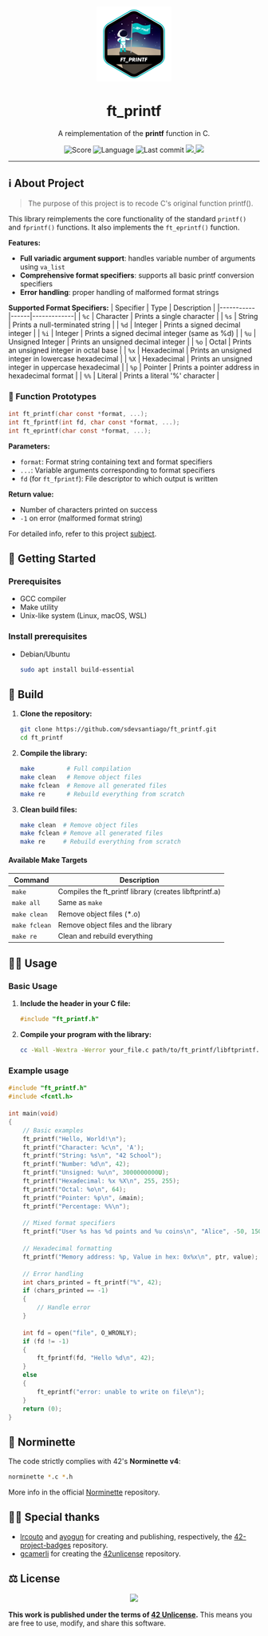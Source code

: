 <div align="center">

  <!-- Project badge -->
  <a href=".">
    <img src="assets/README/ft_printfe.png">
  </a>

  <!-- Project name -->
  <h1>ft_printf</h1>

  <!-- Short description -->
  <p>A reimplementation of the <strong>printf</strong> function in C.</p>

  <!-- Info badges -->
  <img src="https://img.shields.io/badge/Score-100%2F100-brightgreen?style=for-the-badge&labelColor=black" alt="Score">
  <img src="https://img.shields.io/badge/Language-C-blue?style=for-the-badge&labelColor=black" alt="Language">

  <img src="https://img.shields.io/github/last-commit/sdevsantiago/ft_printf?display_timestamp=committer&style=for-the-badge&labelColor=black" alt="Last commit">

  <a href=".github/workflows/norminette.yml">
    <img src="https://github.com/sdevsantiago/ft_printf/actions/workflows/norminette.yml/badge.svg">
  </a>
  <a href=".github/workflows/makefile.yml">
    <img src="https://github.com/sdevsantiago/ft_printf/actions/workflows/makefile.yml/badge.svg">
  </a>

</div>

---

## ℹ️ About Project

> The purpose of this project is to recode C's original function printf().

This library reimplements the core functionality of the standard `printf()` and `fprintf()` functions. It also implements the `ft_eprintf()` function.

**Features:**
- **Full variadic argument support**: handles variable number of arguments using `va_list`
- **Comprehensive format specifiers**: supports all basic printf conversion specifiers
- **Error handling**: proper handling of malformed format strings

**Supported Format Specifiers:**
| Specifier | Type | Description |
|-----------|------|-------------|
| `%c` | Character | Prints a single character |
| `%s` | String | Prints a null-terminated string |
| `%d` | Integer | Prints a signed decimal integer |
| `%i` | Integer | Prints a signed decimal integer (same as %d) |
| `%u` | Unsigned Integer | Prints an unsigned decimal integer |
| `%o` | Octal | Prints an unsigned integer in octal base |
| `%x` | Hexadecimal | Prints an unsigned integer in lowercase hexadecimal |
| `%X` | Hexadecimal | Prints an unsigned integer in uppercase hexadecimal |
| `%p` | Pointer | Prints a pointer address in hexadecimal format |
| `%%` | Literal | Prints a literal '%' character |

### 🔧 Function Prototypes

```c
int ft_printf(char const *format, ...);
int ft_fprintf(int fd, char const *format, ...);
int ft_eprintf(char const *format, ...);
```

**Parameters:**
- `format`: Format string containing text and format specifiers
- `...`: Variable arguments corresponding to format specifiers
- `fd` (for `ft_fprintf`): File descriptor to which output is written

**Return value:**
- Number of characters printed on success
- `-1` on error (malformed format string)

For detailed info, refer to this project [subject](docs/en.subject.pdf).

## 🚀 Getting Started

### Prerequisites

- GCC compiler
- Make utility
- Unix-like system (Linux, macOS, WSL)

### Install prerequisites

- Debian/Ubuntu

  ```bash
  sudo apt install build-essential
  ```

## 🔧 Build

1. **Clone the repository:**
    ```bash
    git clone https://github.com/sdevsantiago/ft_printf.git
    cd ft_printf
    ```

2. **Compile the library:**
    ```bash
    make         # Full compilation
    make clean   # Remove object files
    make fclean  # Remove all generated files
    make re      # Rebuild everything from scratch
    ```

3. **Clean build files:**
    ```bash
    make clean  # Remove object files
    make fclean # Remove all generated files
    make re     # Rebuild everything from scratch
    ```

#### Available Make Targets

| Command | Description |
|---------|-------------|
| `make` | Compiles the ft_printf library (creates libftprintf.a) |
| `make all` | Same as `make` |
| `make clean` | Remove object files (*.o) |
| `make fclean` | Remove object files and the library |
| `make re` | Clean and rebuild everything |

## 👨‍💻 Usage

### Basic Usage

1. **Include the header in your C file:**
    ```c
    #include "ft_printf.h"
    ```

2. **Compile your program with the library:**
   ```bash
   cc -Wall -Wextra -Werror your_file.c path/to/ft_printf/libftprintf.a -I path/to/ft_printf/ -o your_program
   ```

### Example usage

```c
#include "ft_printf.h"
#include <fcntl.h>

int main(void)
{
    // Basic examples
    ft_printf("Hello, World!\n");
    ft_printf("Character: %c\n", 'A');
    ft_printf("String: %s\n", "42 School");
    ft_printf("Number: %d\n", 42);
    ft_printf("Unsigned: %u\n", 3000000000U);
    ft_printf("Hexadecimal: %x %X\n", 255, 255);
    ft_printf("Octal: %o\n", 64);
    ft_printf("Pointer: %p\n", &main);
    ft_printf("Percentage: %%\n");

    // Mixed format specifiers
    ft_printf("User %s has %d points and %u coins\n", "Alice", -50, 1500);

    // Hexadecimal formatting
    ft_printf("Memory address: %p, Value in hex: 0x%x\n", ptr, value);

    // Error handling
    int chars_printed = ft_printf("%", 42);
    if (chars_printed == -1)
    {
        // Handle error
    }

    int fd = open("file", O_WRONLY);
    if (fd != -1)
    {
        ft_fprintf(fd, "Hello %d\n", 42);
    }
    else
    {
        ft_eprintf("error: unable to write on file\n");
    }
    return (0);
}
```

## 📏 Norminette

The code strictly complies with 42's **Norminette v4**:

```bash
norminette *.c *.h
```

More info in the official [Norminette](https://github.com/42school/norminette) repository.

## 🙇‍♂️ Special thanks

- [lrcouto](https://github.com/lrcouto) and [ayogun](https://github.com/ayogun) for creating and publishing, respectively, the [42-project-badges](https://github.com/ayogun/42-project-badges) repository.
- [gcamerli](https://github.com/gcamerli) for creating the [42unlicense](https://github.com/gcamerli/42unlicense) repository.

## ⚖️ License

<div align="center">

<a href="./LICENSE">
<img src="https://img.shields.io/badge/License-42_Unlicense-red?style=for-the-badge&labelColor=black">
</a>

</div>

**This work is published under the terms of [42 Unlicense](LICENSE).** This means you are free to use, modify, and share this software.
